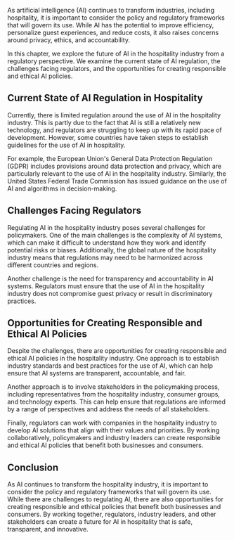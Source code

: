 
As artificial intelligence (AI) continues to transform industries, including hospitality, it is important to consider the policy and regulatory frameworks that will govern its use. While AI has the potential to improve efficiency, personalize guest experiences, and reduce costs, it also raises concerns around privacy, ethics, and accountability.

In this chapter, we explore the future of AI in the hospitality industry from a regulatory perspective. We examine the current state of AI regulation, the challenges facing regulators, and the opportunities for creating responsible and ethical AI policies.

Current State of AI Regulation in Hospitality
---------------------------------------------

Currently, there is limited regulation around the use of AI in the hospitality industry. This is partly due to the fact that AI is still a relatively new technology, and regulators are struggling to keep up with its rapid pace of development. However, some countries have taken steps to establish guidelines for the use of AI in hospitality.

For example, the European Union's General Data Protection Regulation (GDPR) includes provisions around data protection and privacy, which are particularly relevant to the use of AI in the hospitality industry. Similarly, the United States Federal Trade Commission has issued guidance on the use of AI and algorithms in decision-making.

Challenges Facing Regulators
----------------------------

Regulating AI in the hospitality industry poses several challenges for policymakers. One of the main challenges is the complexity of AI systems, which can make it difficult to understand how they work and identify potential risks or biases. Additionally, the global nature of the hospitality industry means that regulations may need to be harmonized across different countries and regions.

Another challenge is the need for transparency and accountability in AI systems. Regulators must ensure that the use of AI in the hospitality industry does not compromise guest privacy or result in discriminatory practices.

Opportunities for Creating Responsible and Ethical AI Policies
--------------------------------------------------------------

Despite the challenges, there are opportunities for creating responsible and ethical AI policies in the hospitality industry. One approach is to establish industry standards and best practices for the use of AI, which can help ensure that AI systems are transparent, accountable, and fair.

Another approach is to involve stakeholders in the policymaking process, including representatives from the hospitality industry, consumer groups, and technology experts. This can help ensure that regulations are informed by a range of perspectives and address the needs of all stakeholders.

Finally, regulators can work with companies in the hospitality industry to develop AI solutions that align with their values and priorities. By working collaboratively, policymakers and industry leaders can create responsible and ethical AI policies that benefit both businesses and consumers.

Conclusion
----------

As AI continues to transform the hospitality industry, it is important to consider the policy and regulatory frameworks that will govern its use. While there are challenges to regulating AI, there are also opportunities for creating responsible and ethical policies that benefit both businesses and consumers. By working together, regulators, industry leaders, and other stakeholders can create a future for AI in hospitality that is safe, transparent, and innovative.
